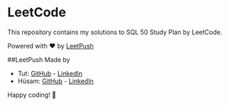 # LeetCode

This repository contains my solutions to SQL 50 Study Plan by LeetCode.

Powered with :heart: by [LeetPush](https://github.com/husamahmud/LeetPush)

 ##LeetPush Made by 
 - Tut: [GitHub](https://github.com/TutTrue) - [LinkedIn](https://www.linkedin.com/in/mahmoud-hamdy-8b6825245/)
 - Hüsam: [GitHub](https://github.com/husamahmud) - [LinkedIn](https://www.linkedin.com/in/husamahmud/)

 Happy coding! 🚀
